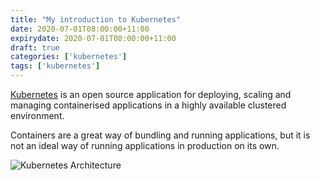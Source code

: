 ```yaml
---
title: "My introduction to Kubernetes"
date: 2020-07-01T08:00:00+11:00
expirydate: 2020-07-01T08:00:00+11:00
draft: true
categories: ['kubernetes']
tags: ['kubernetes']
---
```


[Kubernetes](https://kubernetes.io/) is an open source application for
deploying, scaling and managing containerised applications in a highly
available clustered environment.

Containers are a great way of bundling and running applications, but it
is not an ideal way of running applications in production on its own.

![Kubernetes Architecture](/static/static/kubernetes-architecture.png)

